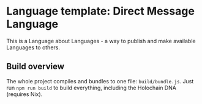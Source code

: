 # Language template: Direct Message Language

This is a Language about Languages - a way to publish and make available Languages to others.

## Build overview

The whole project compiles and bundles to one file: `build/bundle.js`.
Just run `npm run build` to build everything, including the Holochain DNA (requires Nix).

